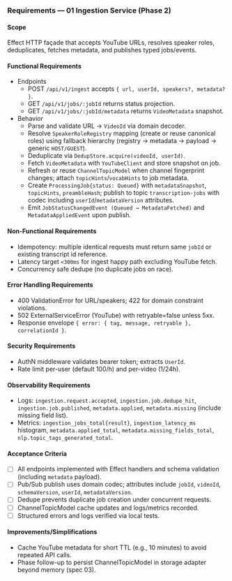 ### Requirements — 01 Ingestion Service (Phase 2)

#### Scope

Effect HTTP façade that accepts YouTube URLs, resolves speaker roles, deduplicates, fetches metadata, and publishes typed jobs/events.

#### Functional Requirements

- Endpoints
  - POST `/api/v1/ingest` accepts `{ url, userId, speakers?, metadata? }`.
  - GET `/api/v1/jobs/:jobId` returns status projection.
  - GET `/api/v1/jobs/:jobId/metadata` returns `VideoMetadata` snapshot.
- Behavior
  - Parse and validate URL → `VideoId` via domain decoder.
  - Resolve `SpeakerRoleRegistry` mapping (create or reuse canonical roles) using fallback hierarchy (registry → metadata → payload → generic `HOST/GUEST`).
  - Deduplicate via `DedupStore.acquire(videoId, userId)`.
  - Fetch `VideoMetadata` with `YouTubeClient` and store snapshot on job.
  - Refresh or reuse `ChannelTopicModel` when channel fingerprint changes; attach `topicHints`/`vocabHints` to job metadata.
  - Create `ProcessingJob{status: Queued}` with `metadataSnapshot`, `topicHints`, `preambleHash`; publish to topic `transcription-jobs` with codec including `userId`/`metadataVersion` attributes.
  - Emit `JobStatusChangedEvent (Queued → MetadataFetched)` and `MetadataAppliedEvent` upon publish.

#### Non-Functional Requirements

- Idempotency: multiple identical requests must return same `jobId` or existing transcript id reference.
- Latency target `<300ms` for ingest happy path excluding YouTube fetch.
- Concurrency safe dedupe (no duplicate jobs on race).

#### Error Handling Requirements

- 400 ValidationError for URL/speakers; 422 for domain constraint violations.
- 502 ExternalServiceError (YouTube) with retryable=false unless 5xx.
- Response envelope `{ error: { tag, message, retryable }, correlationId }`.

#### Security Requirements

- AuthN middleware validates bearer token; extracts `UserId`.
- Rate limit per-user (default 100/h) and per-video (1/24h).

#### Observability Requirements

- Logs: `ingestion.request.accepted`, `ingestion.job.dedupe_hit`, `ingestion.job.published`, `metadata.applied`, `metadata.missing` (include missing field list).
- Metrics: `ingestion_jobs_total{result}`, `ingestion_latency_ms` histogram, `metadata.applied_total`, `metadata.missing_fields_total`, `nlp.topic_tags_generated_total`.

#### Acceptance Criteria

- [ ] All endpoints implemented with Effect handlers and schema validation (including `metadata` payload).
- [ ] Pub/Sub publish uses domain codec; attributes include `jobId`, `videoId`, `schemaVersion`, `userId`, `metadataVersion`.
- [ ] Dedupe prevents duplicate job creation under concurrent requests.
- [ ] ChannelTopicModel cache updates and logs/metrics recorded.
- [ ] Structured errors and logs verified via local tests.

#### Improvements/Simplifications

- Cache YouTube metadata for short TTL (e.g., 10 minutes) to avoid repeated API calls.
- Phase follow-up to persist ChannelTopicModel in storage adapter beyond memory (spec 03).
